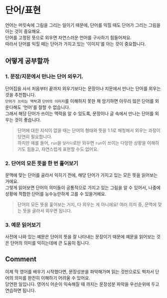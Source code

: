 # 단어/표현
언어는 머릿속에 그림을 그리는 일이기 때문에, 단어를 익힐 때도 단어가 그리는 그림을 아는 것이 중요해요.<br/>
단어를 고정된 뜻으로 외우면 자연스러운 언어를 구사하기 힘들어져요.<br/>
따라서 단어를 익힐 때는 단어가 가지고 있는 '이미지'를 아는 것이 중요합니다.

## 어떻게 공부할까
### 1. 문장/지문에서 만나는 단어 외우기.
단어집을 사서 처음부터 끝까지 외우기보다는 문장이나 지문에서 만나는 단어를 외우는 것을 추천합니다.<br/>
`단어가 쓰이는 맥락`과 `단어의 이미지`를 이해하지 못한 채 암기하면 아무리 많은 단어를 외운다해도 '언어'를 잘할 수 없습니다.<br/>
그래서 해당 단어가 쓰이는 맥락을 알 수 있도록, 문장이나 글 속에서 만나는 단어를 외우는 것이 좋습니다.<br/>
> 단어에 대한 지식이 없을 때는 단어의 형태와 뜻을 1:1로 매칭해서 외우는 과정이 당연히 필요합니다.<br/>
> 하지만 예를 들어, `run`을 `달리다`로만 외우면 `run`이 쓰이는 다양한 상황을 이해하기도 힘들고, 자연스럽게 표현할 수도 없어요.

### 2. 단어의 모든 뜻을 한 번 훑어보기
문맥에 맞는 단어를 골라서 익히기 전에, 해당 단어가 가지고 있는 모든 뜻을 읽어보는 거에요.<br/>
그렇게 읽어보면 단어의 의미들이 공통적으로 가지고 있는 그림을 알 수 있어서, 나중에 상황에 적합한 단어를 능수능란하게 고를 수 있을거에요.<br/>
> 단어의 모든 뜻을 훑어보는 거지, 다 외우는 게 아니에요! 여러 의미 중, 문맥에 맞는 뜻을 골라서 외우면 됩니다.

### 3. 예문 읽어보기
사전에 나와 있는 예문은 단어의 뜻을 잘 나타내는 문장이기 때문에 예문을 읽어보는 것은 단어의 의미를 익히는데에 큰 도움이 됩니다.<br/>


## Comment
이제 막 영어를 배우기 시작했다면, 문장성분을 파악해가며 읽는 것만으로도 벅차서 단어의 의미를 완전히 이해하기 어려울 수 있어요.<br/>
당연한 일입니다. 영어식 어순이 익숙해질 때 까지는 문장성분 파악을 우선순위에 두고 연습하면 됩니다.



